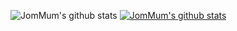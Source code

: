 ![JomMum's github stats](https://github-readme-stats.vercel.app/api?username=JomMum&show_icons=true)
[![JomMum's github stats](https://github-readme-stats.vercel.app/api/top-langs/?username=JomMum&show_icons=true&hide_border=true&title_color=004386&icon_color=004386&layout=compact)](https://github.com/JomMum)
